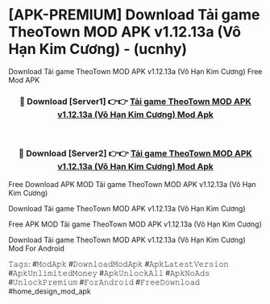 # [APK-PREMIUM] Download Tải game TheoTown MOD APK v1.12.13a (Vô Hạn Kim Cương) - (ucnhy)
Download Tải game TheoTown MOD APK v1.12.13a (Vô Hạn Kim Cương) Free Mod APK

<div align="center">
<h3>🔴 Download [Server1] 👉👉 <a href="https://apk-comot.site?title=Tải_game_TheoTown_MOD_APK_v1.12.13a_(Vô_Hạn_Kim_Cương)">Tải game TheoTown MOD APK v1.12.13a (Vô Hạn Kim Cương) Mod Apk</a></h3><br>

<h3>🔴 Download [Server2] 👉👉 <a href="https://apk-comot.site?title=Tải_game_TheoTown_MOD_APK_v1.12.13a_(Vô_Hạn_Kim_Cương)">Tải game TheoTown MOD APK v1.12.13a (Vô Hạn Kim Cương) Mod Apk</a></h3>
</div>


Free Download APK MOD Tải game TheoTown MOD APK v1.12.13a (Vô Hạn Kim Cương)

Download Tải game TheoTown MOD APK v1.12.13a (Vô Hạn Kim Cương) 

Free APK MOD Tải game TheoTown MOD APK v1.12.13a (Vô Hạn Kim Cương) 

Download Tải game TheoTown MOD APK v1.12.13a (Vô Hạn Kim Cương) Mod For Android

𝚃𝚊𝚐𝚜: #𝙼𝚘𝚍𝙰𝚙𝚔 #𝙳𝚘𝚠𝚗𝚕𝚘𝚊𝚍𝙼𝚘𝚍𝙰𝚙𝚔 #𝙰𝚙𝚔𝙻𝚊𝚝𝚎𝚜𝚝𝚅𝚎𝚛𝚜𝚒𝚘𝚗 #𝙰𝚙𝚔𝚄𝚗𝚕𝚒𝚖𝚒𝚝𝚎𝚍𝙼𝚘𝚗𝚎𝚢 #𝙰𝚙𝚔𝚄𝚗𝚕𝚘𝚌𝚔𝙰𝚕𝚕 #𝙰𝚙𝚔𝙽𝚘𝙰𝚍𝚜 #𝚄𝚗𝚕𝚘𝚌𝚔𝙿𝚛𝚎𝚖𝚒𝚞𝚖 #𝙵𝚘𝚛𝙰𝚗𝚍𝚛𝚘𝚒𝚍 #𝙵𝚛𝚎𝚎𝙳𝚘𝚠𝚗𝚕𝚘𝚊𝚍 #home_design_mod_apk